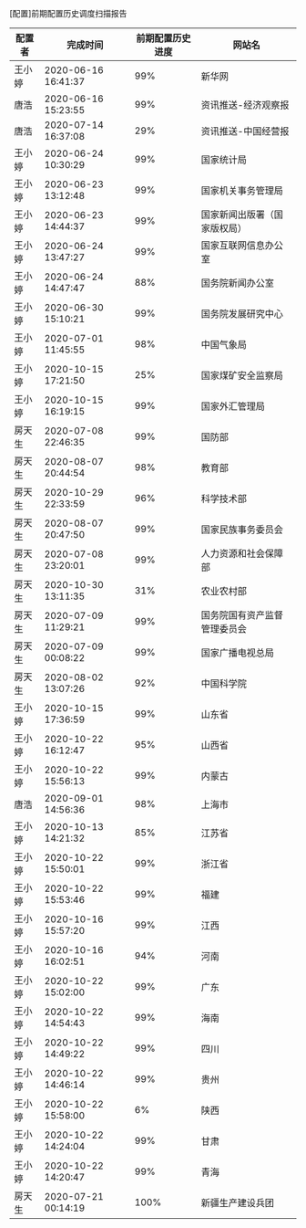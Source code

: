 [配置]前期配置历史调度扫描报告

|	配置者	|	完成时间	|	前期配置历史进度	|	网站名	|
|----|----|----|----|
|	王小婷	|	2020-06-16 16:41:37	|	 99%	|	新华网	|
|	唐浩	|	2020-06-16 15:23:55	|	 99%	|	资讯推送-经济观察报	|
|	唐浩	|	2020-07-14 16:37:08	|	 29%	|	资讯推送-中国经营报	|
|	王小婷	|	2020-06-24 10:30:29	|	 99%	|	国家统计局	|
|	王小婷	|	2020-06-23 13:12:48	|	 99%	|	国家机关事务管理局	|
|	王小婷	|	2020-06-23 14:44:37	|	 99%	|	国家新闻出版署（国家版权局）	|
|	王小婷	|	2020-06-24 13:47:27	|	 99%	|	国家互联网信息办公室	|
|	王小婷	|	2020-06-24 14:47:47	|	 88%	|	国务院新闻办公室	|
|	王小婷	|	2020-06-30 15:10:21	|	 99%	|	国务院发展研究中心	|
|	王小婷	|	2020-07-01 11:45:55	|	 98%	|	中国气象局	|
|	王小婷	|	2020-10-15 17:21:50	|	 25%	|	国家煤矿安全监察局	|
|	王小婷	|	2020-10-15 16:19:15	|	 99%	|	国家外汇管理局	|
|	房天生	|	2020-07-08 22:46:35	|	 99%	|	国防部	|
|	房天生	|	2020-08-07 20:44:54	|	 98%	|	教育部	|
|	房天生	|	2020-10-29 22:33:59	|	 96%	|	科学技术部	|
|	房天生	|	2020-08-07 20:47:50	|	 99%	|	国家民族事务委员会	|
|	房天生	|	2020-07-08 23:20:01	|	 99%	|	人力资源和社会保障部	|
|	房天生	|	2020-10-30 13:11:35	|	 31%	|	农业农村部	|
|	房天生	|	2020-07-09 11:29:21	|	 99%	|	国务院国有资产监督管理委员会	|
|	房天生	|	2020-07-09 00:08:22	|	 99%	|	国家广播电视总局	|
|	房天生	|	2020-08-02 13:07:26	|	 92%	|	中国科学院	|
|	王小婷	|	2020-10-15 17:36:59	|	 99%	|	山东省	|
|	王小婷	|	2020-10-22 16:12:47	|	 95%	|	山西省	|
|	王小婷	|	2020-10-22 15:56:13	|	 99%	|	内蒙古	|
|	唐浩	|	2020-09-01 14:56:36	|	 98%	|	上海市	|
|	王小婷	|	2020-10-13 14:21:32	|	 85%	|	江苏省	|
|	王小婷	|	2020-10-22 15:50:01	|	 99%	|	浙江省	|
|	王小婷	|	2020-10-22 15:53:46	|	 99%	|	福建	|
|	王小婷	|	2020-10-16 15:57:20	|	 99%	|	江西	|
|	王小婷	|	2020-10-16 16:02:51	|	 94%	|	河南	|
|	王小婷	|	2020-10-22 15:02:00	|	 99%	|	广东	|
|	王小婷	|	2020-10-22 14:54:43	|	 99%	|	海南	|
|	王小婷	|	2020-10-22 14:49:22	|	 99%	|	四川	|
|	王小婷	|	2020-10-22 14:46:14	|	 99%	|	贵州	|
|	王小婷	|	2020-10-22 15:58:00	|	  6%	|	陕西	|
|	王小婷	|	2020-10-22 14:24:04	|	 99%	|	甘肃	|
|	王小婷	|	2020-10-22 14:20:47	|	 99%	|	青海	|
|	房天生	|	2020-07-21 00:14:19	|	100%	|	新疆生产建设兵团	|